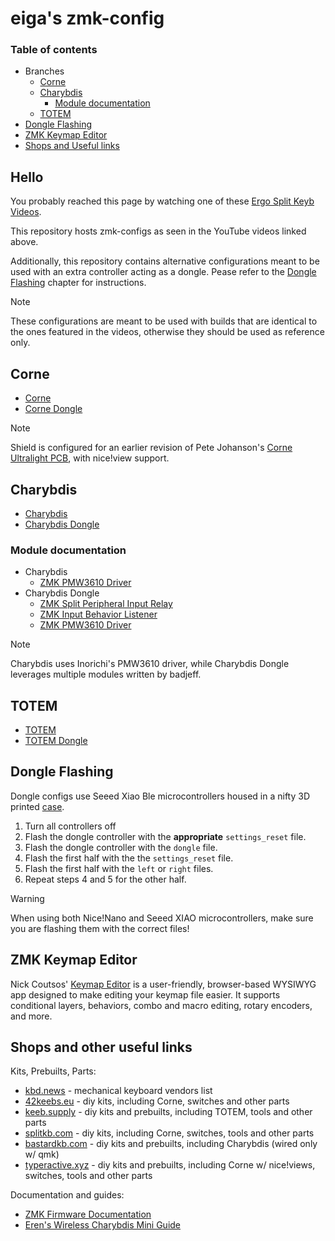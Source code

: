 # eiga's zmk-config

### Table of contents
- Branches
    - [Corne](#corne)
    - [Charybdis](#charybdis)
        - [Module documentation](#module-documentation)
    - [TOTEM](#totem)
- [Dongle Flashing](#dongle-flashing)
- [ZMK Keymap Editor](#zmk-keymap-editor)
- [Shops and Useful links](#shops-and-other-useful-links)

## Hello

You probably reached this page by watching one of these [Ergo Split Keyb Videos](https://www.youtube.com/playlist?list=PL1E2ddJCbc13DvCGYXX9jVVX1BqNGKE5D).

This repository hosts zmk-configs as seen in the YouTube videos linked above.

Additionally, this repository contains alternative configurations meant to be used with an extra controller acting as a dongle. Pease refer to the [Dongle Flashing](https://github.com/eigatech/zmk-config#dongle-flashing) chapter for instructions.

> [!NOTE]  
> These configurations are meant to be used with builds that are identical to the ones featured in the videos, otherwise they should be used as reference only.

## Corne

- [Corne](https://github.com/eigatech/zmk-config/tree/corne)
- [Corne Dongle](https://github.com/eigatech/zmk-config/tree/corne-dongle)

> [!NOTE]  
> Shield is configured for an earlier revision of Pete Johanson's [Corne Ultralight PCB](https://github.com/petejohanson/crkbd/tree/board/corne-ultralight), with nice!view support.

## Charybdis

- [Charybdis](https://github.com/eigatech/zmk-config/tree/charybdis-3.5)
- [Charybdis Dongle](https://github.com/eigatech/zmk-config/tree/charybdis-dongle)

### Module documentation

- Charybdis
    - [ZMK PMW3610 Driver](https://github.com/inorichi/zmk-pmw3610-driver)
- Charybdis Dongle
    - [ZMK Split Peripheral Input Relay](https://github.com/badjeff/zmk-split-peripheral-input-relay)
    - [ZMK Input Behavior Listener](https://github.com/badjeff/zmk-input-behavior-listener)
    - [ZMK PMW3610 Driver](https://github.com/badjeff/zmk-pmw3610-driver)

> [!NOTE]  
> Charybdis uses Inorichi's PMW3610 driver, while Charybdis Dongle leverages multiple modules written by badjeff.

## TOTEM

- [TOTEM](https://github.com/LargeCrowd/zmk-config/tree/totem)
- [TOTEM Dongle](https://github.com/LargeCrowd/zmk-config/tree/totem-dongle)

## Dongle Flashing

Dongle configs use Seeed Xiao Ble microcontrollers housed in a nifty 3D printed [case](https://www.printables.com/model/522586-seeed-xiao-ble-case).

1. Turn all controllers off
2. Flash the dongle controller with the **appropriate** `settings_reset` file.
3. Flash the dongle controller with the `dongle` file.
4. Flash the first half with the the `settings_reset` file.
5. Flash the first half with the `left` or `right` files.
6. Repeat steps 4 and 5 for the other half.

> [!WARNING]  
> When using both Nice!Nano and Seeed XIAO microcontrollers, make sure you are flashing them with the correct files!

## ZMK Keymap Editor

Nick Coutsos' [Keymap Editor](https://nickcoutsos.github.io/keymap-editor/) is a user-friendly, browser-based WYSIWYG app designed to make editing your keymap file easier. It supports conditional layers, behaviors, combo and macro editing, rotary encoders, and more.

## Shops and other useful links

Kits, Prebuilts, Parts:
- [kbd.news](https://kbd.news/vendors) - mechanical keyboard vendors list
- [42keebs.eu](http://42keebs.eu/) - diy kits, including Corne, switches and other parts
- [keeb.supply](https://keeb.supply/) - diy kits and prebuilts, including TOTEM, tools and other parts
- [splitkb.com](https://splitkb.com/) - diy kits, including Corne, switches, tools and other parts
- [bastardkb.com](https://bastardkb.com/) - diy kits and prebuilts, including Charybdis (wired only w/ qmk)
- [typeractive.xyz](https://typeractive.xyz/) - diy kits and prebuilts, including Corne w/ nice!views, switches, tools and other parts

Documentation and guides:
- [ZMK Firmware Documentation](https://zmk.dev/docs)
- [Eren's Wireless Charybdis Mini Guide](https://github.com/erenatas/charybdis-wireless-3x6)
